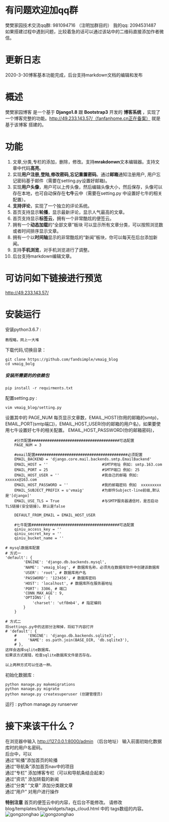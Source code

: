 # 有问题欢迎加qq群
樊樊家园技术交流qq群: 981094716  （注明加群目的）
我的qq: 2094531487  
如果搭建过程中遇到问题，比较着急的话可以通过该站中的二维码直接添加作者微信。


# 更新日志
2020-3-30博客基本功能完成，后台支持markdown文档的编辑和发布

# 概述
樊樊家园博客 是一个基于  **Django1.8**  跟  **Bootstrap3**  开发的 **博客系统** ，实现了一个博客完整的功能。http://49.233.143.57/（fanfanhome.cn正在备案） 就是基于该博客 搭建的。
# 功能
1. 文章,分类,专栏的添加，删除，修改。支持**mrakdonwn**文本编辑器。支持文章中代码**高亮**。
2. 实现**用户注册,登陆,修改密码,忘记重置密码**。通过**邮箱**通知注册用户, 用户忘记密码基于邮件（需要在setting.py设置好邮箱)。
3. 实现**用户头像**，用户可以上传头像，然后编辑头像大小，然后保存，头像可以存在本地，也可自动保存在**七牛**云中（需要在setting.py 中设置好七牛的相关配置）。
4. **支持评论**，实现了一个独立的评论系统。
5. 首页支持显示**轮播**，显示最新评论，显示人气最高的文章。
6. 首页支持显示**标签云**，拥有一个非常酷炫的便签云。
7. 拥有一个**动态加载**的“全部文章”板块 可以显示所有文章分类，可以按照浏览数或者时间排序显示文章。
8. 拥有一个以**时间轴**显示的非常酷炫的“新闻”板块，你可以每天在后台添加新闻。
9. 支持**手机浏览**，对手机浏览进行了调整。
10. 后台支持markdown编辑文章。


# 可访问如下链接进行预览
http://49.233.143.57/  


# 安装运行
安装python3.6.7 :

    教程略，网上一大堆

下载代码,切换目录：
    
    git clone https://github.com/fandsimple/vmaig_blog
    cd vmaig_bolg
    
##### 安装所需要的的依赖包
    pip install -r requirments.txt

配置setting.py :

    vim vmaig_blog/setting.py
设置其中的  PAGE\_NUM 每页显示文章数，EMAIL\_HOST(你用的邮箱的smtp)，EMAIL\_PORT(smtp端口)，EMAIL\_HOST\_USER(你的邮箱的用户名)，如果要使用七牛设置好七牛的相关配置。
EMAIL\_HOST\_PASSWORD(你的邮箱密码)，
```
    #分页配置#######################################可选配置
    PAGE_NUM = 3

    #email配置#########################################必须配置
    EMAIL_BACKEND = 'django.core.mail.backends.smtp.EmailBackend'
    EMAIL_HOST = ''                        #SMTP地址 例如: smtp.163.com
    EMAIL_PORT = 25                        #SMTP端口 例如: 25
    EMAIL_HOST_USER = ''                   #我自己的邮箱 例如: xxxxxx@163.com
    EMAIL_HOST_PASSWORD = ''               #我的邮箱密码 例如  xxxxxxxxx
    EMAIL_SUBJECT_PREFIX = u'vmaig'        #为邮件Subject-line前缀,默认是'[django]'
    EMAIL_USE_TLS = True                   #与SMTP服务器通信时，是否启动TLS链接(安全链接)。默认是false

    DEFAULT_FROM_EMAIL = EMAIL_HOST_USER

    #七牛配置#######################################可选配置
    qiniu_access_key = ''
    qiniu_secret_key = ''
    qiniu_bucket_name = ''
```

```
# mysql数据库配置
# 方式一
'default': {
        'ENGINE': 'django.db.backends.mysql',
        'NAME': 'vmaig_blog', # 数据库名称，必须先在数据库软件中创建该数据库
        'USER': 'root', # 数据库用户名
        'PASSWORD': '123456', # 数据库密码
        'HOST': 'localhost', # 数据库所在服务器地址
        'PORT': 3306, # 端口
        'CONN_MAX_AGE': 9,
        'OPTIONS': {
            'charset': 'utf8mb4', # 指定编码
        }
    }

# 方式二
将settings.py中的这部分注释掉，将如下内容打开
# 'default': {
    #     'ENGINE': 'django.db.backends.sqlite3',
    #     'NAME': os.path.join(BASE_DIR, 'db.sqlite3'),
    # },
这样会选择sqlite数据库。
如果该方式报错，检查sqlite数据库文件是否存在。

以上两种方式可以任选一种。
```



初始化数据库 :

    python manage.py makemigrations
    python manage.py migrate
    python manage.py createsuperuser (创建管理员)
    
运行 : 
    python manage.py runserver
    
# 接下来该干什么？
在浏览器中输入 http://127.0.0.1:8000/admin  （后台地址）
输入前面初始化数据库时的用户名密码。  
后台中，可以  
通过“轮播”添加首页的轮播  
通过“导航条”添加首页nav中的项目  
通过“专栏” 添加博客专栏（可以和导航条结合起来）  
通过“资讯” 添加转载的新闻  
通过“分类” “文章” 添加分类跟文章  
通过“用户” 对用户进行操作  

**特别注意**
首页的便签云中的内容，在后台不能修改。
请修改  blog/templates/blog/widgets/tags_cloud.html 中的 tags数组的内容。
![gongzonghao](https://github.com/fandsimple/src/blob/master/img/wx.jpeg)
![gongzonghao](https://github.com/fandsimple/src/blob/master/img/gongzonghao.jpeg)
